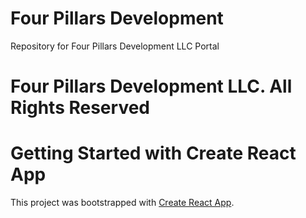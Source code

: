 # Four Pillars Development
Repository for Four Pillars Development LLC Portal

# Four Pillars Development LLC. All Rights Reserved

# Getting Started with Create React App

This project was bootstrapped with [Create React App](https://github.com/facebook/create-react-app).

